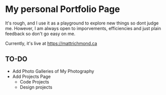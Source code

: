 # My personal Portfolio Page
It's rough, and I use it as a playground to explore new things so dont judge me. However, I am always open to imporvements, efficiencies and just plain feedback so don't go easy on me. 

Currently, it's live at https://mattrichmond.ca


## TO-DO 
- Add Photo Galleries of My Photography
- Add Projects Page
    - Code Projects
    - Design projects